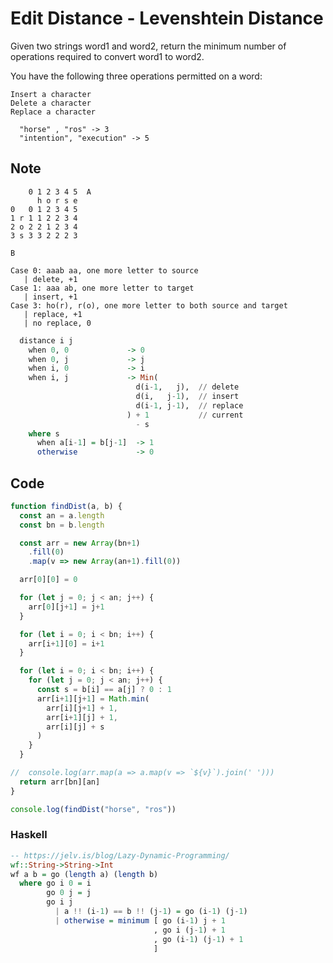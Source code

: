 # Edit Distance - Levenshtein Distance

Given two strings word1 and word2, return the minimum number of operations required to convert word1 to word2.

You have the following three operations permitted on a word:

    Insert a character
    Delete a character
    Replace a character

```
  "horse" , "ros" -> 3
  "intention", "execution" -> 5
```

## Note

```
    0 1 2 3 4 5  A
      h o r s e
0   0 1 2 3 4 5
1 r 1 1 2 2 3 4
2 o 2 2 1 2 3 4
3 s 3 3 2 2 2 3

B

Case 0: aaab aa, one more letter to source
   | delete, +1
Case 1: aaa ab, one more letter to target
   | insert, +1
Case 3: ho(r), r(o), one more letter to both source and target   
   | replace, +1
   | no replace, 0
```

```haskell
  distance i j
    when 0, 0             -> 0
    when 0, j             -> j
    when i, 0             -> i
    when i, j             -> Min(
                            d(i-1,   j),  // delete
                            d(i,   j-1),  // insert
                            d(i-1, j-1),  // replace
                          ) + 1           // current
                            - s
    where s
      when a[i-1] = b[j-1]  -> 1
      otherwise             -> 0
```    

## Code                      

```javascript
function findDist(a, b) {
  const an = a.length
  const bn = b.length

  const arr = new Array(bn+1)
    .fill(0)
    .map(v => new Array(an+1).fill(0))

  arr[0][0] = 0

  for (let j = 0; j < an; j++) {
    arr[0][j+1] = j+1
  }

  for (let i = 0; i < bn; i++) {
    arr[i+1][0] = i+1
  }

  for (let i = 0; i < bn; i++) {
    for (let j = 0; j < an; j++) {
      const s = b[i] == a[j] ? 0 : 1
      arr[i+1][j+1] = Math.min(
        arr[i][j+1] + 1,
        arr[i+1][j] + 1,
        arr[i][j] + s
      )
    }
  }

//  console.log(arr.map(a => a.map(v => `${v}`).join(' ')))
  return arr[bn][an]
}

console.log(findDist("horse", "ros"))
```

### Haskell
```haskell
-- https://jelv.is/blog/Lazy-Dynamic-Programming/
wf::String->String->Int
wf a b = go (length a) (length b)
  where go i 0 = i
        go 0 j = j
        go i j
          | a !! (i-1) == b !! (j-1) = go (i-1) (j-1)
          | otherwise = minimum [ go (i-1) j + 1
                                , go i (j-1) + 1
                                , go (i-1) (j-1) + 1
                                ]
```
